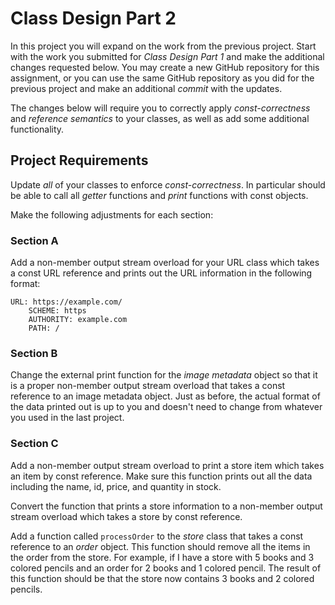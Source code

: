 # Class Design Part 2
In this project you will expand on the work from the previous project. Start with the work you submitted for _Class Design Part 1_ and make the additional changes requested below. You may create a new GitHub repository for this assignment, or you can use the same GitHub repository as you did for the previous project and make an additional _commit_ with the updates.

The changes below will require you to correctly apply _const-correctness_ and _reference semantics_ to your classes, as well as add some additional functionality.

## Project Requirements
Update *all* of your classes to enforce _const-correctness_. In particular should be able to call all _getter_ functions and _print_ functions with const objects.

Make the following adjustments for each section:

### Section A
Add a non-member output stream overload for your URL class which takes a const URL reference and prints out the URL information in the following format:
```
URL: https://example.com/
    SCHEME: https
    AUTHORITY: example.com
    PATH: /
```

### Section B
Change the external print function for the _image metadata_ object so that it is a proper non-member output stream overload that takes a const reference to an image metadata object. Just as before, the actual format of the data printed out is up to you and doesn't need to change from whatever you used in the last project.

### Section C
Add a non-member output stream overload to print a store item which takes an item by const reference. Make sure this function prints out all the data including the name, id, price, and quantity in stock.

Convert the function that prints a store information to a non-member output stream overload which takes a store by const reference.

Add a function called `processOrder` to the _store_ class that takes a const reference to an _order_ object. This function should remove all the items in the order from the store. For example, if I have a store with 5 books and 3 colored pencils and an order for 2 books and 1 colored pencil. The result of this function should be that the store now contains 3 books and 2 colored pencils.